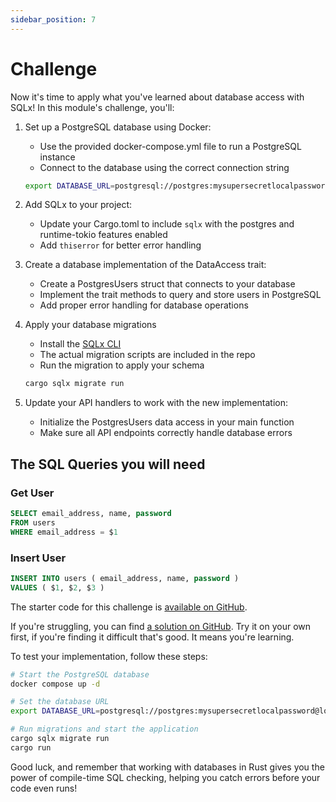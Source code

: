 ```yaml
---
sidebar_position: 7
---
```


# Challenge

Now it's time to apply what you've learned about database access with SQLx! In this module's challenge, you'll:

1. Set up a PostgreSQL database using Docker:
   - Use the provided docker-compose.yml file to run a PostgreSQL instance
   - Connect to the database using the correct connection string

   ```sh
   export DATABASE_URL=postgresql://postgres:mysupersecretlocalpassword@localhost:5432/users
   ```

2. Add SQLx to your project:
   - Update your Cargo.toml to include `sqlx` with the postgres and runtime-tokio features enabled
   - Add `thiserror` for better error handling

3. Create a database implementation of the DataAccess trait:
   - Create a PostgresUsers struct that connects to your database
   - Implement the trait methods to query and store users in PostgreSQL
   - Add proper error handling for database operations

4. Apply your database migrations
   - Install the [SQLx CLI](https://crates.io/crates/sqlx-cli)
   - The actual migration scripts are included in the repo
   - Run the migration to apply your schema

   ```sh
   cargo sqlx migrate run
   ```

5. Update your API handlers to work with the new implementation:
   - Initialize the PostgresUsers data access in your main function
   - Make sure all API endpoints correctly handle database errors

## The SQL Queries you will need

### Get User

```sql
SELECT email_address, name, password
FROM users
WHERE email_address = $1
```

### Insert User

```sql
INSERT INTO users ( email_address, name, password )
VALUES ( $1, $2, $3 )
```

The starter code for this challenge is [available on GitHub](https://github.com/jeastham1993/rust-for-dotnet-devs-workshop/tree/main/src/examples/module8/rust_app).

If you're struggling, you can find [a solution on GitHub](https://github.com/jeastham1993/rust-for-dotnet-devs-workshop/tree/main/src/solutions/module8/rust_app). Try it on your own first, if you're finding it difficult that's good. It means you're learning.

To test your implementation, follow these steps:
```bash
# Start the PostgreSQL database
docker compose up -d

# Set the database URL
export DATABASE_URL=postgresql://postgres:mysupersecretlocalpassword@localhost:5432/users

# Run migrations and start the application
cargo sqlx migrate run
cargo run
```

Good luck, and remember that working with databases in Rust gives you the power of compile-time SQL checking, helping you catch errors before your code even runs!